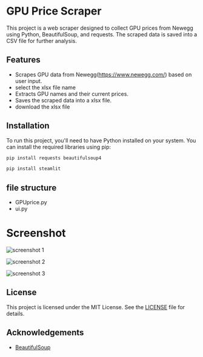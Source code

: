 # GPU Price Scraper

This project is a web scraper designed to collect GPU prices from Newegg using Python, BeautifulSoup, and requests. The scraped data is saved into a CSV file for further analysis.

## Features

- Scrapes GPU data from Newegg(https://www.newegg.com/) based on user input.
- select the xlsx file name
- Extracts GPU names and their current prices.
- Saves the scraped data into a xlsx file.
- download the xlsx file

## Installation

To run this project, you'll need to have Python installed on your system. You can install the required libraries using pip:

```bash
pip install requests beautifulsoup4
```
```bash
pip install steamlit
```


## file structure
- GPUprice.py
- ui.py

# Screenshot
![screenshot 1](https://github.com/chanupadeshan/GPU-prices/assets/90650370/2325e664-8613-4b75-905b-ef72e2305fae)

![screenshot 2](https://github.com/chanupadeshan/GPU-prices/assets/90650370/a5fe1ee8-8482-49df-b1cb-2e0c06472531)

![screenshot 3](https://github.com/chanupadeshan/GPU-prices/assets/90650370/0bf3736b-a941-4ae2-95a7-08fdcc12106a)

## License

This project is licensed under the MIT License. See the [LICENSE](LICENSE) file for details.

## Acknowledgements

- [BeautifulSoup](https://beautiful-soup-4.readthedocs.io/en/latest/)
